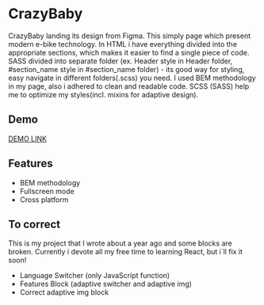 
# CrazyBaby

CrazyBaby landing its design from Figma. This simply page which present modern e-bike technology. In HTML i have everything divided into the appropriate sections, which makes it easier to find a single piece of code. SASS divided into separate folder (ex. Header style in Header folder, #section_name style in #section_name folder) - its good way for styling, easy navigate in different folders(.scss) you need.
I used BEM methodology in my page, also i adhered to clean and readable code. SCSS (SASS) help me to optimize my styles(incl. mixins for adaptive design).


## Demo

[DEMO LINK](https://Vladyslav-amp.github.io/MyBike_landing/)

## Features

- BEM methodology
- Fullscreen mode
- Cross platform


## To correct

This is my project that I wrote about a year ago and some blocks are broken. Currently i devote all my free time to learning React, but i`ll fix it soon!

- Language Switcher (only JavaScript function)
- Features Block (adaptive switcher and adaptive img)
- Correct adaptive img block